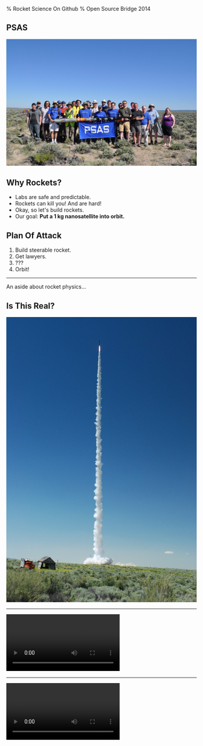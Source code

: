 % Rocket Science On Github
% Open Source Bridge 2014


PSAS
--------------------------------------------------------------------------------

![Aerospace project at PSU. Open to everyone!](/images/PSAS_group.jpg)


Why Rockets?
--------------------------------------------------------------------------------

 - Labs are safe and predictable.
 - Rockets can kill you! And are hard!
 - Okay, so let's build rockets.
 - Our goal: **Put a 1 kg nanosatellite into orbit.**


Plan Of Attack
--------------------------------------------------------------------------------

 1. Build steerable rocket.
 1. Get lawyers.
 1. ???
 1. Orbit!


--------------------------------------------------------------------------------

An aside about rocket physics...


Is This Real?
--------------------------------------------------------------------------------

![](/images/launch.jpg)


---------------------------------------------------------

<video class="stretch" data-autoplay src="/videos/launch_hill.webm"></video>

---------------------------------------------------------

<video class="stretch" data-autoplay src="/videos/onboard.webm"></video>
